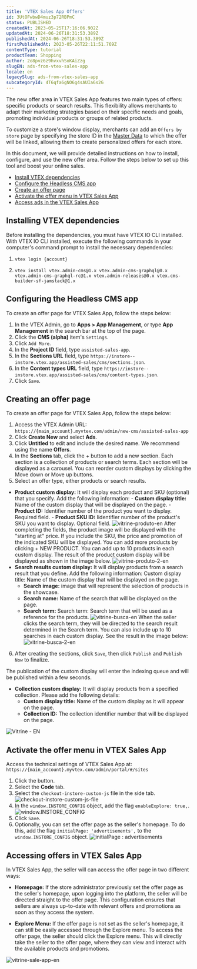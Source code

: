 ```yaml
---
title: 'VTEX Sales App Offers'
id: 3UtOFwbwD4muz3p72RBPmC
status: PUBLISHED
createdAt: 2023-05-25T17:16:06.902Z
updatedAt: 2024-06-26T18:31:53.389Z
publishedAt: 2024-06-26T18:31:53.389Z
firstPublishedAt: 2023-05-26T22:11:51.769Z
contentType: tutorial
productTeam: Shopping
author: 2o8pvz6z9hvxvhSoKAiZzg
slugEN: ads-from-vtex-sales-app
locale: en
legacySlug: ads-from-vtex-sales-app
subcategoryId: 4T6qfa6gNO6g4sAUIa6s2G
---
```


The new offer area in VTEX Sales App features two main types of offers: specific products or search results. This flexibility allows merchants to adapt their marketing strategies based on their specific needs and goals, promoting individual products or groups of related products.

To customize a store's window display, merchants can add an `Offers by store` page by specifying the store ID in the [Master Data](https://developers.vtex.com/docs/guides/master-data-introduction) to which the offer will be linked, allowing them to create personalized offers for each store.

In this document, we will provide detailed instructions on how to install, configure, and use the new offer area. Follow the steps below to set up this tool and boost your online sales.

* [Install VTEX dependencies](#install-vtex-dependencies)
* [Configure the Headless CMS app](#configure-the-headless-cms-app)
* [Create an offer page](#create-an-offer-page)
* [Activate the offer menu in VTEX Sales App](#activate-the-offer-menu-in-VTEX-Sales-App)
* [Access ads in the VTEX Sales App](#access-ads–in-the-vtex-sales-app)

## Installing VTEX dependencies

Before installing the dependencies, you must have VTEX IO CLI installed. With VTEX IO CLI installed, execute the following commands in your computer's command prompt to install the necessary dependencies:

1.
    ```
    vtex login {account}  
    ```
2.
    ```
    vtex install vtex.admin-cms@1.x vtex.admin-cms-graphql@0.x vtex.admin-cms-graphql-rc@1.x vtex.admin-releases@0.x vtex.cms-builder-sf-jamstack@1.x
    ```
## Configuring the Headless CMS app
To create an offer page for VTEX Sales App, follow the steps below:
1. In the VTEX Admin, go to **Apps > App Management**, or type **App Management** in the search bar at the top of the page.
2. Click the **CMS (alpha)** item's `Settings`.
3. Click `Add More`.
4. In the **Project ID** field, type `assisted-sales-app`.
5. In the **Sections URL** field, type `https://instore--instore.vtex.app/assisted-sales/cms/sections.json`.
6. In the **Content types URL** field, type `https://instore--instore.vtex.app/assisted-sales/cms/content-types.json`.
7. Click `Save`.

## Creating an offer page

To create an offer page for VTEX Sales App, follow the steps below:

1. Access the VTEX Admin URL: `https://{main_account}.myvtex.com/admin/new-cms/assisted-sales-app`
2. Click **Create New** and select **Ads**.
3. Click **Untitled** to edit and include the desired name. We recommend using the name **Offers**.
4. In the **Sections** tab, click the + button to add a new section. Each section is a collection of products or search terms. Each section will be displayed as a carousel. You can reorder custom displays by clicking the Move down or Move up buttons.
5. Select an offer type, either products or search results.
  - **Product custom display:** It will display each product and SKU (optional) that you specify. Add the following information: - **Custom display title:** Name of the custom display that will be displayed on the page. - **Product ID:** Identifier number of the product you want to display. Required field. - **Product SKU ID:** Iidentifier number of the product's SKU you want to display. Optional field.
![vitrine-produto-en](//images.ctfassets.net/alneenqid6w5/6SREOFdog1AfNXqyhH0I5Z/055391c146dbfe153d0161eb1f9af701/image.png)
After completing the fields, the product image will be displayed with the "starting at" price. If you include the SKU, the price and promotion of the indicated SKU will be displayed. You can add more products by clicking + NEW PRODUCT. You can add up to 10 products in each custom display. The result of the product custom display will be displayed as shown in the image below.
![vitrine-produto-2-en](//images.ctfassets.net/alneenqid6w5/3SY8POqXIAK0Qi2lWax8qq/f288b81bbd6f3f9e788afdccead5286e/image.png)
  - **Search results custom display:** It will display products from a search result that you define. Add the following information: 
Custom display title: Name of the custom display that will be displayed on the page.
    - **Search image:** image that will represent the selection of products in the showcase.
    - **Search name:** Name of the search that will be displayed on the page.
    - **Search term:** Search term: Search term that will be used as a reference for the products.
![vitrine-busca-en](//images.ctfassets.net/alneenqid6w5/2nOoe8dF1IaF1YPIr3N3dV/79a8cc3b08dd79d76d402456e47a62ac/image.png)
When the seller clicks the search term, they will be directed to the search result determined in the Search term. You can also include up to 10 searches in each custom display. See the result in the image below:
![vitrine-busca-2-en](//images.ctfassets.net/alneenqid6w5/s6MJ80nGy16Ex39NnPwnT/58073fd76945673090d787622ebcc09a/image.png)
<ol start="6">
  <li>After creating the sections, click <code>Save</code>, then click <code>Publish</code> and <code>Publish Now</code> to finalize.</li>
</ol> 

The publication of the custom display will enter the indexing queue and will be published within a few seconds.

- **Collection custom display:** It will display products from a specified collection. Please add the following details:
    - **Custom display title:** Name of the custom display as it will appear on the page.
    - **Collection ID:** The collection identifier number that will be displayed on the page.

![Vitrine - EN](//images.ctfassets.net/alneenqid6w5/4hppMA8Zky77l93af8W6ks/c3f21920a6ac94d53a3097b8a7b3ad72/Vitrine_-_EN.png)

## Activate the offer menu in VTEX Sales App

Access the technical settings of VTEX Sales App at: 
```https://{main_account}.myvtex.com/admin/portal/#/sites```

1. Click the <i class="fas fa-cog"></i> button.
2. Select the **Code** tab.
3. Select the `checkout-instore-custom-js` file in the side tab.
![checkout-instore-custom-js-file](//images.ctfassets.net/alneenqid6w5/6JgOUD4YUDyArNzUkgzIVJ/8f4cdc9e643abd06f8b3ef4ecc906040/image.png)
5. In the `window.INSTORE_CONFIG` object, add the flag `enableExplore: true,`.
![window.INSTORE_CONFIG](//images.ctfassets.net/alneenqid6w5/6kpTp7g4zRuIsyYGdo5Bio/e2984ba814f55a81a0b4263ff9d1a694/image.png)
6. Click <i class="fas fa-save"></i> `Save`.
7. Optionally, you can set the offer page as the seller's homepage. To do this, add the flag `initialPage: 'advertisements',` to the `window.INSTORE_CONFIG` object.
![initialPage : advertisements](//images.ctfassets.net/alneenqid6w5/1zS4dgPnw7Q0ZP2w0thQdt/57c885204ca51226610e97e88f2e85e4/image.png)

## Accessing offers in VTEX Sales App

In VTEX Sales App, the seller will can access the offer page in two different ways:

* **Homepage:** If the store administrator previously set the offer page as the seller's homepage, upon logging into the platform, the seller will be directed straight to the offer page. This configuration ensures that sellers are always up-to-date with relevant offers and promotions as soon as they access the system.

* **Explore Menu:** If the offer page is not set as the seller's homepage, it can still be easily accessed through the Explore menu. To access the offer page, the seller should click the Explore menu. This will directly take the seller to the offer page, where they can view and interact with the available products and promotions.

![vitrine-sale-app-en](//images.ctfassets.net/alneenqid6w5/3YddBVVXNGJiVWfDK1xUrg/b1924f30b51e02d7c4fa4ca057b162bb/image.png)
